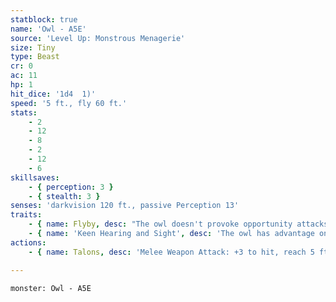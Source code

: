 ```yaml
---
statblock: true
name: 'Owl - A5E'
source: 'Level Up: Monstrous Menagerie'
size: Tiny
type: Beast
cr: 0
ac: 11
hp: 1
hit_dice: '1d4  1)'
speed: '5 ft., fly 60 ft.'
stats:
    - 2
    - 12
    - 8
    - 2
    - 12
    - 6
skillsaves:
    - { perception: 3 }
    - { stealth: 3 }
senses: 'darkvision 120 ft., passive Perception 13'
traits:
    - { name: Flyby, desc: "The owl doesn't provoke opportunity attacks when it flies out of a creature's reach." }
    - { name: 'Keen Hearing and Sight', desc: 'The owl has advantage on Perception checks that rely on hearing and sight.' }
actions:
    - { name: Talons, desc: 'Melee Weapon Attack: +3 to hit, reach 5 ft., one target. Hit: 1 slashing damage. If this damage would reduce a Small or larger target to 0 hit points, the target takes no damage from this attack.' }

---
```

```statblock
monster: Owl - A5E
```
